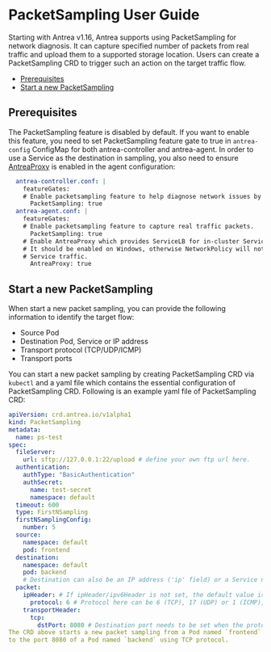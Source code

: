 # PacketSampling User Guide

Starting with Antrea v1.16, Antrea supports using PacketSampling for network diagnosis. It can capture
specified number of packets from real traffic and upload them to a
supported storage location. Users can create a PacketSampling CRD to trigger
such an action on the target traffic flow.

<!-- toc -->
- [Prerequisites](#prerequisites)
- [Start a new PacketSampling](#start-a-new-packetsampling)
<!-- /toc -->

## Prerequisites

The PacketSampling feature is disabled by default. If you
want to enable this feature, you need to set PacketSampling feature gate to true in `antrea-config` ConfigMap for both antrea-controller and antrea-agent. In
order to use a Service as the destination in sampling, you also need to ensure
[AntreaProxy](feature-gates.md#antreaproxy) is enabled in the agent configuration:

```yaml
  antrea-controller.conf: |
    featureGates:
    # Enable packetsampling feature to help diagnose network issues by capture real traffic packets.
      PacketSampling: true
  antrea-agent.conf: |
    featureGates:
    # Enable packetsampling feature to capture real traffic packets.
      PacketSampling: true
    # Enable AntreaProxy which provides ServiceLB for in-cluster Services in antrea-agent.
    # It should be enabled on Windows, otherwise NetworkPolicy will not take effect on
    # Service traffic.
      AntreaProxy: true

```

## Start a new PacketSampling

When start a new packet sampling, you can provide the following information to identify
the target flow:

* Source Pod
* Destination Pod, Service or IP address
* Transport protocol (TCP/UDP/ICMP)
* Transport ports

You can start a new packet sampling by creating PacketSampling CRD via
`kubectl` and a yaml file which contains the essential configuration of
PacketSampling CRD. Following is an example yaml file of PacketSampling CRD:

```yaml
apiVersion: crd.antrea.io/v1alpha1
kind: PacketSampling
metadata:
  name: ps-test
spec:
  fileServer:
    url: sftp://127.0.0.1:22/upload # define your own ftp url here.
  authentication:
    authType: "BasicAuthentication"
    authSecret:
      name: test-secret
      namespace: default
  timeout: 600
  type: FirstNSampling
  firstNSamplingConfig:
    number: 5
  source:
    namespace: default
    pod: frontend
  destination:
    namespace: default
    pod: backend
    # Destination can also be an IP address ('ip' field) or a Service name ('service' field); the 3 choices are mutually exclusive.
  packet:
    ipHeader: # If ipHeader/ipv6Header is not set, the default value is IPv4+ICMP.
      protocol: 6 # Protocol here can be 6 (TCP), 17 (UDP) or 1 (ICMP), default value is 1 (ICMP)
    transportHeader:
      tcp:
        dstPort: 8080 # Destination port needs to be set when the protocol is TCP/UDP.
The CRD above starts a new packet sampling from a Pod named `frontend`
to the port 8080 of a Pod named `backend` using TCP protocol.
